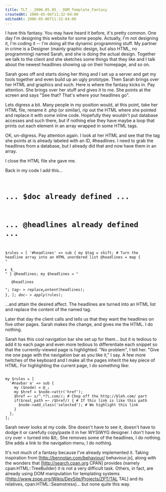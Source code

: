 ```yaml
---
title: TLT_-_2006.05.05_-_DOM_Template_Fantasy
createdAt: 2006-05-06T11:32-04:00
editedAt: 2006-05-06T11:32-04:00
---
```


I have this fantasy. You may have heard it before, it's pretty common. One day I'm designing this website for some people. Actually, I'm not designing it, I'm coding it -- I'm doing all the dynamic programming stuff. My partner in crime is a Designer (mainly graphic design, but also HTML, no programming) named Sarah, and she is doing the actual design. Together we talk to the client and she sketches some things that they like and I talk about the newest headlines showing up on their homepage, and so on.

Sarah goes off and starts doing her thing and I set up a server and get my tools together and even build up an ugly prototype. Then Sarah brings over her HTML and graphics and such. Here is where the fantasy kicks in. Pay attention. She brings over her stuff and gives it to me. She points at the screen and says "See that? That's where your headlines go".

Lets digress a bit. Many people in my position would, at this point, take her HTML file, rename it .php (or similar), rip out the HTML where she pointed and replace it with some inline code. Hopefully they wouldn't put database accesses and such there, but if nothing else they have maybe a loop that prints out each element in an array wrapped in some HTML tags.

OK, un-digress. Pay attention again. I look at her HTML and see that the tag she points at is already labeled with an ID, #headlines. I need to grab the headlines from a database, but I already did that and now have them in an array.

I close the HTML file she gave me.

Back in my code I add this...
<code>
# ... $doc already defined ...
# ... @headlines already defined ...
$rules = [
  '#headlines' => sub {
    my $tag = shift;
    # Turn the headline array into an HTML unordered list
    @headlines = map { "<li>$_</li>" } @headlines;
    my $headlines = "<ul>@headlines</ul>";
    $tag->replace_content($headlines);
  },
];
$doc->apply($rules);
</code>

...and attain the desired affect. The headlines are turned into an HTML list and replace the content of the named tag.

Later that day the client calls and tells us that they want the headlines on five other pages. Sarah makes the change, and gives me the HTML. I do nothing.

Sarah has this cool navigation bar she set up for them... but it is tedious to add it to each page and even more tedious to differentiate each snippet so that the currently-viewed page is highlighted. "No problem", I tell her. "Give me one page with the navigation bar as you like it," I say. A few more twitches of the keyboard and I make all the pages inherit the key piece of HTML. For highlighting the current page, I do something like:

<code>
my $rules = [
  '#navbar a' => sub {
    my ($node) = @_;
    my $href = $node->attr('href');
    $href =~ s/^.*?\.com//; # Chop off the http://bleh.com/ part
    if($real_path =~ /$href/) { # If this link is like this path
      $node->add_class('selected'); # We highlight this link
    }
  },
];  
</code>

Sarah never looks at my code. She doesn't have to see it, doesn't have to dodge it or carefully copy/paste it in her WYSIWYG designer. I don't have to cry over < turned into &amp;lt;. She removes some of the headlines, I do nothing. She adds a link to the navigation menu, I do nothing.

It's not much of a fantasy because I've already implemented it. Taking inspiration from [http://bennolan.com/behaviour/ behaviour.js], along with the wonders that [http://search.cpan.org CPAN] provides (namely cpan:HTML::TreeBuilder) it is not a very difficult task. Others, in fact, are already using DOM manipulation for templating systems ([http://www.zope.org/Wikis/DevSite/Projects/ZPT/TAL TAL] and its relatives, cpan:HTML::Seamstress)... but none quite this way.

